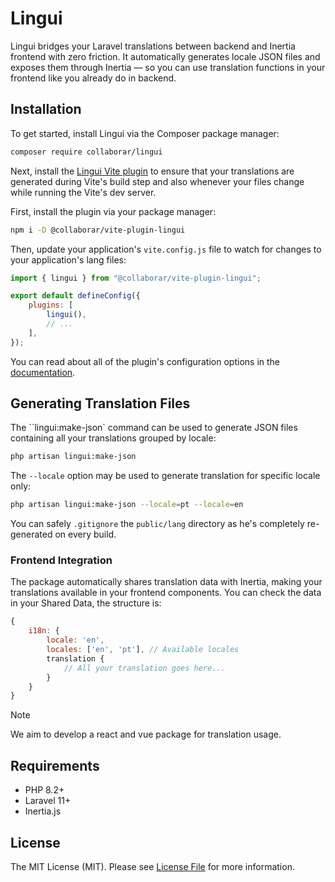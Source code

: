 # Lingui

Lingui bridges your Laravel translations between backend and Inertia frontend with zero friction. It automatically generates locale JSON files and exposes them through Inertia — so you can use translation functions in your frontend like you already do in backend.

## Installation
To get started, install Lingui via the Composer package manager:

```bash
composer require collaborar/lingui
```

Next, install the [Lingui Vite plugin](https://github.com/Collaborar/vite-plugin-lingui) to ensure that your translations are generated during Vite's build step and also whenever your files change while running the Vite's dev server.

First, install the plugin via your package manager:
```bash
npm i -D @collaborar/vite-plugin-lingui
```

Then, update your application's `vite.config.js` file to watch for changes to your application's lang files:
```js
import { lingui } from "@collaborar/vite-plugin-lingui";

export default defineConfig({
    plugins: [
        lingui(),
        // ...
    ],
});
```
You can read about all of the plugin's configuration options in the [documentation](https://github.com/Collaborar/vite-plugin-lingui).


## Generating Translation Files
The ``lingui:make-json` command can be used to generate JSON files containing all your translations grouped by locale:
```bash
php artisan lingui:make-json

```

The `--locale` option may be used to generate translation for specific locale only:

```bash
php artisan lingui:make-json --locale=pt --locale=en
```

You can safely `.gitignore` the `public/lang` directory as he's completely re-generated on every build.

### Frontend Integration

The package automatically shares translation data with Inertia, making your translations available in your frontend components.
You can check the data in your Shared Data, the structure is:

```js
{
    i18n: {
        locale: 'en',
        locales: ['en', 'pt'], // Available locales
        translation {
            // All your translation goes here...
        }
    }
}
```

> [!NOTE]
> We aim to develop a react and vue package for translation usage.

## Requirements

- PHP 8.2+
- Laravel 11+
- Inertia.js

## License

The MIT License (MIT). Please see [License File](LICENSE.md) for more information.
